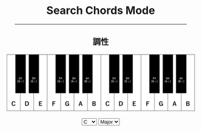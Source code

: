 <html lang="ja">
  <head>
    <meta charset="UTF-8">
  </head>
  <body>
    <div align="center">
      <h1>Search Chords Mode</h1>
      <hr size="2" width="90%" align="center" color="blue">
      <h2>調性</h2>
      <p><img src="KeyBoard.gif" alt="キーボード"></p>
      <p>
      <form name="selector">
        <select name="Key">
          <option value="C">C</option>
          <option value="C#">C#</option>
          <option value="D">D</option>
          <option value="D#">D#</option>
          <option value="E">E</option>
          <option value="F">F</option>
          <option value="F#">F#</option>
          <option value="G">G</option>
          <option value="G#">G#</option>
          <option value="A">A</option>
          <option value="A#">A#</option>
          <option value="B">B</option>
        </select>
        <select name="Maj">
          <option value="Major">Major</option>
          <option value="minor">minor</option>
        </select>
      </form>  
     </p>
     <script>
      function entry(){
       <!--
        var table=document.getElementById('move');
        var tr=table.rows[0];
        var td=tr.cells[1];
-->
        const Key=document.selector.Key;
        const numKey=document.selector.Key.selectedIndex;
        const Maj=document.selector.Maj;
        const numMaj=document.selector.Maj.selectedIndex;
        const strMaj=document.selector.Maj.options[numMaj].value;
        const strMajInv=document.selector.Maj.options[1-numMaj].value;       

        const strKeyI  =document.selector.Key.options[numKey].value;
        const strKeyPl;
        if(strMaj=="Major") strKeyPl = document.selector.Key.options[(numKey+9)%12].value;
        else strKeyPl = document.selector.Key.options[(numKey+3)%12].value;
        const strKeyD  =document.selector.Key.options[(numKey+7)%12].value;
        const strKeySD =document.selector.Key.options[(numKey+5)%12].value;
        const strKeyDm =document.selector.Key.options[(numKey+4)%12].value;
        const strKeySDm=document.selector.Key.options[(numKey+2)%12].value;

        document.getElementById("span1").textContent= strKeyI  +" "+ strMaj;
        document.getElementById("span2").textContent= strKeyI  +" "+ strMajInv;
        document.getElementById("span3").textContent= strKeyPl +" "+ strMajInv;
        document.getElementById("span4").textContent= strKeyD  +" "+ strMaj;
        document.getElementById("span5").textContent= strKeySD +" "+ strMaj;
        document.getElementById("span6").textContent= strKeyDm +" "+ strMajInv;
        document.getElementById("span7").textContent= strKeySDm+" "+ strMajInv;
      }
     </script>
     <input type="button" value="Enter" onclick="entry()">
      <h2>実行結果</h2>
      <table id="move">
        <tr>
          <td>基調、主調(Key Note)</td>
          <td><span id="span1"></span></td>
        </tr>
        <tr>
          <td>同主調(Parallel Key)</td>
          <td><span id="span2"></span></td>
        </tr>
        <tr>
          <td>平行調(Relative Key)</td>
          <td><span id="span3"></span></td>
        </tr>
        <tr>
          <td>属調(Dominant Key)</td>
          <td><span id="span4"></span></td>
        </tr>
        <tr>
          <td>下属調(Subdominant Key)</td>
          <td><span id="span5"></span></td>
        </tr>
        <tr>
          <td>属調平行調</td>
          <td><span id="span6"></span></td>
        </tr>
        <tr>
          <td>下属調平行調</td>
          <td><span id="span7"></span></td>
        </tr>
      </table>      
      <hr size="2" width="80%" align="center" color="orange">
      <h6 align="right">※この検索システムは、個人的にまとめたため、信頼度は低いです。あらかじめご了承ください。</h6>
    </div>
    <div align="right">
      <a href="https://takajo-soft08.github.io/SearchChord/">
         Back To Home
      </a>
    </div>
  </body>
</html>

